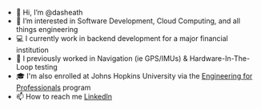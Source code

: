 - 👋 Hi, I’m @dasheath
- 👀 I’m interested in Software Development, Cloud Computing, and all things engineering
- 💻 I currently work in backend development for a major financial institution
- 🌱 I previously worked in Navigation (ie GPS/IMUs) & Hardware-In-The-Loop testing
- 🎓 I'm also enrolled at Johns Hopkins University via the [Engineering for Professionals](https://ep.jhu.edu/programs/electrical-engineering-computer-engineering/) program
- 📫 How to reach me [LinkedIn](https://www.linkedin.com/in/heath-mccabe)

<!---
dasheath/dasheath is a ✨ special ✨ repository because its `README.md` (this file) appears on your GitHub profile.
You can click the Preview link to take a look at your changes.
--->
